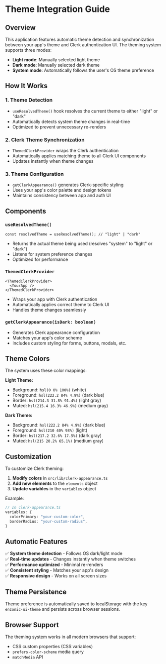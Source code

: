 # Theme Integration Guide

## Overview

This application features automatic theme detection and synchronization between your app's theme and Clerk authentication UI. The theming system supports three modes:

- **Light mode**: Manually selected light theme
- **Dark mode**: Manually selected dark theme  
- **System mode**: Automatically follows the user's OS theme preference

## How It Works

### 1. Theme Detection
- `useResolvedTheme()` hook resolves the current theme to either "light" or "dark"
- Automatically detects system theme changes in real-time
- Optimized to prevent unnecessary re-renders

### 2. Clerk Theme Synchronization
- `ThemedClerkProvider` wraps the Clerk authentication
- Automatically applies matching theme to all Clerk UI components
- Updates instantly when theme changes

### 3. Theme Configuration
- `getClerkAppearance()` generates Clerk-specific styling
- Uses your app's color palette and design tokens
- Maintains consistency between app and auth UI

## Components

### `useResolvedTheme()`
```tsx
const resolvedTheme = useResolvedTheme(); // "light" | "dark"
```
- Returns the actual theme being used (resolves "system" to "light" or "dark")
- Listens for system preference changes
- Optimized for performance

### `ThemedClerkProvider`
```tsx
<ThemedClerkProvider>
  <YourApp />
</ThemedClerkProvider>
```
- Wraps your app with Clerk authentication
- Automatically applies correct theme to Clerk UI
- Handles theme changes seamlessly

### `getClerkAppearance(isDark: boolean)`
- Generates Clerk appearance configuration
- Matches your app's color scheme
- Includes custom styling for forms, buttons, modals, etc.

## Theme Colors

The system uses these color mappings:

**Light Theme:**
- Background: `hsl(0 0% 100%)` (white)
- Foreground: `hsl(222.2 84% 4.9%)` (dark blue)
- Border: `hsl(214.3 31.8% 91.4%)` (light gray)
- Muted: `hsl(215.4 16.3% 46.9%)` (medium gray)

**Dark Theme:**
- Background: `hsl(222.2 84% 4.9%)` (dark blue)
- Foreground: `hsl(210 40% 98%)` (light)
- Border: `hsl(217.2 32.6% 17.5%)` (dark gray)
- Muted: `hsl(215 20.2% 65.1%)` (medium gray)

## Customization

To customize Clerk theming:

1. **Modify colors** in `src/lib/clerk-appearance.ts`
2. **Add new elements** to the `elements` object
3. **Update variables** in the `variables` object

Example:
```typescript
// In clerk-appearance.ts
variables: {
  colorPrimary: "your-custom-color",
  borderRadius: "your-custom-radius",
}
```

## Automatic Features

✅ **System theme detection** - Follows OS dark/light mode  
✅ **Real-time updates** - Changes instantly when theme switches  
✅ **Performance optimized** - Minimal re-renders  
✅ **Consistent styling** - Matches your app's design  
✅ **Responsive design** - Works on all screen sizes  

## Theme Persistence

Theme preference is automatically saved to localStorage with the key `enzonic-ui-theme` and persists across browser sessions.

## Browser Support

The theming system works in all modern browsers that support:
- CSS custom properties (CSS variables)
- `prefers-color-scheme` media query
- `matchMedia` API